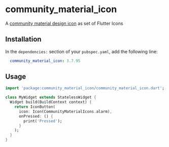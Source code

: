 # community_material_icon

A [community material design icon](https://materialdesignicons.com) as set of Flutter Icons

## Installation

In the `dependencies:` section of your `pubspec.yaml`, add the following line:

```yaml
  community_material_icon: 3.7.95
```

## Usage

```dart
import 'package:community_material_icon/community_material_icon.dart';

class MyWidget extends StatelessWidget {
  Widget build(BuildContext context) {
    return IconButton(
      icon: Icon(CommunityMaterialIcons.alarm),
      onPressed: () {
        print('Pressed');
      }
    );
  }
}
```
